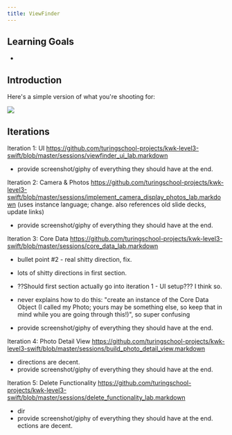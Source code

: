 ```yaml
---
title: ViewFinder
---
```


## Learning Goals

-

## Introduction


Here's a simple version of what you're shooting for:

<img class="extra-small" src="./assets/emojional-example.gif">

## Iterations

Iteration 1: UI
https://github.com/turingschool-projects/kwk-level3-swift/blob/master/sessions/viewfinder_ui_lab.markdown
- provide screenshot/giphy of everything they should have at the end.

Iteration 2: Camera & Photos
https://github.com/turingschool-projects/kwk-level3-swift/blob/master/sessions/implement_camera_display_photos_lab.markdown (uses instance language; change. also references old slide decks, update links)
- provide screenshot/giphy of everything they should have at the end.

Iteration 3: Core Data
https://github.com/turingschool-projects/kwk-level3-swift/blob/master/sessions/core_data_lab.markdown
- bullet point #2 - real shitty direction, fix.
- lots of shitty directions in first section.
- ??Should first section actually go into iteration 1 - UI setup??? I think so.

- never explains how to do this: "create an instance of the Core Data Object (I called my Photo; yours may be something else, so keep that in mind while you are going through this!)", so super confusing
- provide screenshot/giphy of everything they should have at the end.


Iteration 4: Photo Detail View
https://github.com/turingschool-projects/kwk-level3-swift/blob/master/sessions/build_photo_detail_view.markdown
- directions are decent.
- provide screenshot/giphy of everything they should have at the end.

Iteration 5: Delete Functionality
https://github.com/turingschool-projects/kwk-level3-swift/blob/master/sessions/delete_functionality_lab.markdown
- dir
- provide screenshot/giphy of everything they should have at the end.
ections are decent.
